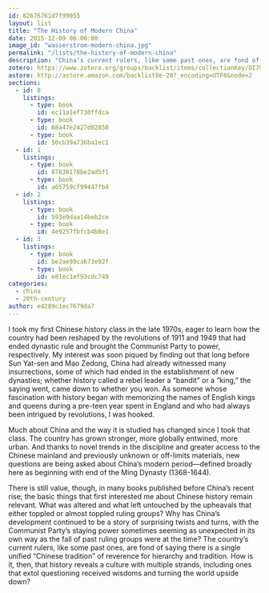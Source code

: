 ```yaml
---
id: 82676761d7f99055
layout: list
title: "The History of Modern China"
date: 2015-12-09 06:00:00
image_id: "wasserstrom-modern-china.jpg"
permalink: "/lists/the-history-of-modern-china"
description: "China’s current rulers, like some past ones, are fond of saying there is a single unified “Chinese tradition” of reverence for hierarchy and tradition. How is it, then, that history reveals a culture with multiple strands, including ones that extol questioning received wisdoms and turning the world upside down?"
zotero: https://www.zotero.org/groups/backlist/items/collectionKey/UIJ9U5CG
astore: http://astore.amazon.com/backlist0e-20?_encoding=UTF8&node=2
sections:
  - id: 0
    listings:
      - type: book
        id: ec11a1ef730ffdca
      - type: book
        id: 68a47e2427d02858
      - type: book
        id: 50cb39a736ba1ec1
  - id: 1
    listings:
      - type: book
        id: 67836178be2ad5f1
      - type: book
        id: a65759cf99447fb4
  - id: 2
    listings:
      - type: book
        id: 593e9daa14beb2ce
      - type: book
        id: 4e9257fbfcb4b8e1
  - id: 3
    listings:
      - type: book
        id: be2ae99ca673e92f
      - type: book
        id: e81ec1ef93cdc749
categories:
  - china
  - 20th-century
author: e4289c1ec7679da7
---
```

I took my first Chinese history class in the late 1970s, eager to learn how the country had been reshaped by the revolutions of 1911 and 1949 that had ended dynastic rule and brought the Communist Party to power, respectively. My interest was soon piqued by finding out that long before Sun Yat-sen and Mao Zedong, China had already witnessed many insurrections, some of which had ended in the establishment of new dynasties; whether history called a rebel leader a “bandit” or a “king,” the saying went, came down to whether you won. As someone whose fascination with history began with memorizing the names of English kings and queens during a pre-teen year spent in England and who had always been intrigued by revolutions, I was hooked.

Much about China and the way it is studied has changed since I took that class. The country has grown stronger, more globally entwined, more urban. And thanks to novel trends in the discipline and greater access to the Chinese mainland and previously unknown or off-limits materials, new questions are being asked about China’s modern period—defined broadly here as beginning with end of the Ming Dynasty (1368-1644).

There is still value, though, in many books published before China’s recent rise; the basic things that first interested me about Chinese history remain relevant. What was altered and what left untouched by the upheavals that either toppled or almost toppled ruling groups? Why has China’s development continued to be a story of surprising twists and turns, with the Communist Party’s staying power sometimes seeming as unexpected in its own way as the fall of past ruling groups were at the time? The country’s current rulers, like some past ones, are fond of saying there is a single unified “Chinese tradition” of reverence for hierarchy and tradition. How is it, then, that history reveals a culture with multiple strands, including ones that extol questioning received wisdoms and turning the world upside down?
